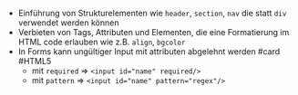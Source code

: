 - Einführung von Strukturelementen wie `header`, `section`, `nav` die statt `div` verwendet werden können
- Verbieten von Tags, Attributen und Elementen, die eine Formatierung im HTML code erlauben wie z.B. `align`, `bgcolor`
- In Forms kann ungültiger Input mit attributen abgelehnt werden #card #HTML5
	- mit `required` => `<input id="name" required/>`
	- mit `pattern` => `<input id="name" pattern="regex"/>`